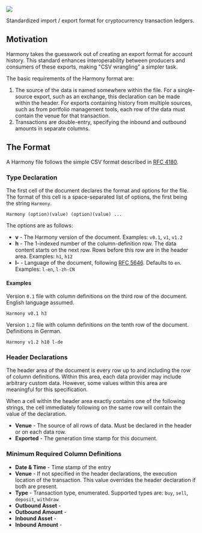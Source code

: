 ![](https://raw.githubusercontent.com/picksco/harmony/master/harmony-logo.png)

Standardized import / export format for cryptocurrency transaction ledgers.

## Motivation

Harmony takes the guesswork out of creating an export format for account history. This standard enhances interoperability between producers and consumers of these exports, making "CSV wrangling" a simpler task.

The basic requirements of the Harmony format are:

1. The source of the data is named somewhere within the file. For a single-source export, such as an exchange, this declaration can be made within the header. For exports containing history from multiple sources, such as from portfolio management tools, each row of the data must contain the venue for that transaction.
2. Transactions are double-entry, specifying the inbound and outbound amounts in separate columns.

## The Format

A Harmony file follows the simple CSV format described in [RFC 4180](https://tools.ietf.org/html/rfc4180).

### Type Declaration

The first cell of the document declares the format and options for the file. The format of this cell is a space-separated list of options, the first being the string `Harmony`.

```
Harmony (option)(value) (option)(value) ...
```

The options are as follows:
* **v** - The Harmony version of the document. Examples: `v0.1`, `v1`, `v1.2`
* **h** - The 1-indexed number of the column-definition row. The data content starts on the next row. Rows before this row are in the header area. Examples: `h1`, `h12`
* **l-** - Language of the document, following [RFC 5646](https://tools.ietf.org/html/rfc5646). Defaults to `en`. Examples: `l-en`, `l-zh-CN`

#### Examples

Version `0.1` file with column definitions on the third row of the document. English language assumed.

```
Harmony v0.1 h3
```

Version `1.2` file with column definitions on the tenth row of the document. Definitions in German.

```
Harmony v1.2 h10 l-de
```

### Header Declarations

The header area of the document is every row up to and including the row of column definitions. Within this area, each data provider may include arbitrary custom data. However, some values within this area are meaningful for this specification.

When a cell within the header area exactly contains one of the following strings, the cell immediately following on the same row will contain the value of the declaration.

* **Venue** - The source of all rows of data. Must be declared in the header or on each data row.
* **Exported** - The generation time stamp for this document.

### Minimum Required Column Definitions

* **Date & Time** - Time stamp of the entry
* **Venue** - If not specified in the header declarations, the execution location of the transaction. This value overrides the header declaration if both are present.
* **Type** - Transaction type, enumerated. Supported types are: `buy`, `sell`, `deposit`, `withdraw`
* **Outbound Asset** - 
* **Outbound Amount** - 
* **Inbound Asset** - 
* **Inbound Amount** - 
